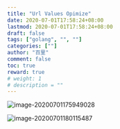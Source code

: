 ```yaml
---
title: "Url Values Opimize"
date: 2020-07-01T17:58:24+08:00
lastmod: 2020-07-01T17:58:24+08:00
draft: false
tags: ["golang", "", ""]
categories: [""]
author: "百里"
comment: false
toc: true
reward: true
# weight: 1
# description = ""
---
```


![image-20200701175949028](https://cdn.jsdelivr.net/gh/yezihack/assets/b/20200702202100.png?imageslim)

![image-20200701180115487](https://cdn.jsdelivr.net/gh/yezihack/assets/b/20200702202105.png?imageslim)